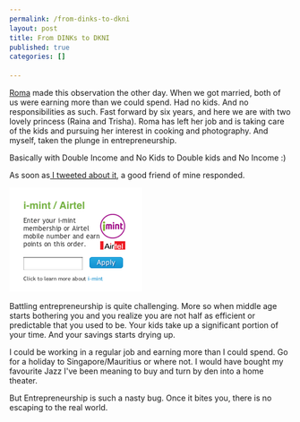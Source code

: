 ```yaml
--- 
permalink: /from-dinks-to-dkni
layout: post
title: From DINKs to DKNI
published: true
categories: []

---
```

<a href="http://romasharma.com">Roma</a> made this observation the other day. When we got married, both of us  were earning more than we could spend. Had no kids. And no  responsibilities as such. Fast forward by six years, and here we are  with two lovely princess (Raina and Trisha). Roma has left her job and  is taking care of the kids and pursuing her interest in cooking and  photography. And myself, taken the plunge in entrepreneurship. 

Basically with Double Income and No Kids to Double kids and No Income :)

As soon as<a href="http://twitter.com/#%21/mayanks/status/82094463584960512"> I tweeted about it</a>, a good friend of mine responded.

<p class="post-image"><img src="/images/screenshot.png" alt="From DINKs to DKNI" /></p>

Battling entrepreneurship is quite challenging. More so when middle age starts bothering you and you realize you are not half as efficient or predictable that you used to be. Your kids take up a significant portion of your time. And your savings starts drying up. 

I could be working in a regular job and earning more than I could spend. Go for a holiday to Singapore/Mauritius or where not. I would have bought my favourite Jazz I've been meaning to buy and turn by den into a home theater. 

But Entrepreneurship is such a nasty bug. Once it bites you, there is no escaping to the real world.
